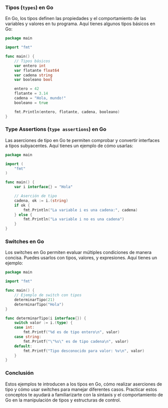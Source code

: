 ### Tipos (`types`) en Go

En Go, los tipos definen las propiedades y el comportamiento de las variables y valores en tu programa. Aquí tienes algunos tipos básicos en Go:

```go
package main

import "fmt"

func main() {
    // Tipos básicos
    var entero int
    var flotante float64
    var cadena string
    var booleano bool

    entero = 42
    flotante = 3.14
    cadena = "Hola, mundo!"
    booleano = true

    fmt.Println(entero, flotante, cadena, booleano)
}
```

### Type Assertions (`type assertions`) en Go

Las aserciones de tipo en Go te permiten comprobar y convertir interfaces a tipos subyacentes. Aquí tienes un ejemplo de cómo usarlas:

```go
package main

import (
    "fmt"
)

func main() {
    var i interface{} = "Hola"

    // Aserción de tipo
    cadena, ok := i.(string)
    if ok {
        fmt.Println("La variable i es una cadena:", cadena)
    } else {
        fmt.Println("La variable i no es una cadena")
    }
}
```

### Switches en Go

Los switches en Go permiten evaluar múltiples condiciones de manera concisa. Puedes usarlos con tipos, valores, y expresiones. Aquí tienes un ejemplo:

```go
package main

import "fmt"

func main() {
    // Ejemplo de switch con tipos
    determinarTipo(21)
    determinarTipo("Hola")
}

func determinarTipo(i interface{}) {
    switch valor := i.(type) {
    case int:
        fmt.Printf("%d es de tipo entero\n", valor)
    case string:
        fmt.Printf("\"%s\" es de tipo cadena\n", valor)
    default:
        fmt.Printf("Tipo desconocido para valor: %v\n", valor)
    }
}
```

### Conclusión

Estos ejemplos te introducen a los tipos en Go, cómo realizar aserciones de tipo y cómo usar switches para manejar diferentes casos. Practicar estos conceptos te ayudará a familiarizarte con la sintaxis y el comportamiento de Go en la manipulación de tipos y estructuras de control.
